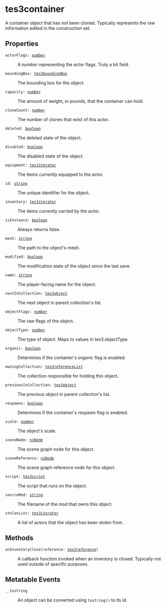 # tes3container

A container object that has not been cloned. Typically represents the raw information edited in the construction set.

## Properties

<dl class="describe">
<dt><code class="descname">actorFlags: <a href="https://mwse.readthedocs.io/en/latest/lua/type/number.html">number</a></code></dt>
<dd>

A number representing the actor flags. Truly a bit field.

</dd>
<dt><code class="descname">boundingBox: <a href="https://mwse.readthedocs.io/en/latest/lua/type/tes3boundingBox.html">tes3boundingBox</a></code></dt>
<dd>

The bounding box for the object.

</dd>
<dt><code class="descname">capacity: <a href="https://mwse.readthedocs.io/en/latest/lua/type/number.html">number</a></code></dt>
<dd>

The amount of weight, in pounds, that the container can hold.

</dd>
<dt><code class="descname">cloneCount: <a href="https://mwse.readthedocs.io/en/latest/lua/type/number.html">number</a></code></dt>
<dd>

The number of clones that exist of this actor.

</dd>
<dt><code class="descname">deleted: <a href="https://mwse.readthedocs.io/en/latest/lua/type/boolean.html">boolean</a></code></dt>
<dd>

The deleted state of the object.

</dd>
<dt><code class="descname">disabled: <a href="https://mwse.readthedocs.io/en/latest/lua/type/boolean.html">boolean</a></code></dt>
<dd>

The disabled state of the object.

</dd>
<dt><code class="descname">equipment: <a href="https://mwse.readthedocs.io/en/latest/lua/type/tes3iterator.html">tes3iterator</a></code></dt>
<dd>

The items currently equipped to the actor.

</dd>
<dt><code class="descname">id: <a href="https://mwse.readthedocs.io/en/latest/lua/type/string.html">string</a></code></dt>
<dd>

The unique identifier for the object.

</dd>
<dt><code class="descname">inventory: <a href="https://mwse.readthedocs.io/en/latest/lua/type/tes3iterator.html">tes3iterator</a></code></dt>
<dd>

The items currently carried by the actor.

</dd>
<dt><code class="descname">isInstance: <a href="https://mwse.readthedocs.io/en/latest/lua/type/boolean.html">boolean</a></code></dt>
<dd>

Always returns false.

</dd>
<dt><code class="descname">mesh: <a href="https://mwse.readthedocs.io/en/latest/lua/type/string.html">string</a></code></dt>
<dd>

The path to the object's mesh.

</dd>
<dt><code class="descname">modified: <a href="https://mwse.readthedocs.io/en/latest/lua/type/boolean.html">boolean</a></code></dt>
<dd>

The modification state of the object since the last save.

</dd>
<dt><code class="descname">name: <a href="https://mwse.readthedocs.io/en/latest/lua/type/string.html">string</a></code></dt>
<dd>

The player-facing name for the object.

</dd>
<dt><code class="descname">nextInCollection: <a href="https://mwse.readthedocs.io/en/latest/lua/type/tes3object.html">tes3object</a></code></dt>
<dd>

The next object in parent collection's list.

</dd>
<dt><code class="descname">objectFlags: <a href="https://mwse.readthedocs.io/en/latest/lua/type/number.html">number</a></code></dt>
<dd>

The raw flags of the object.

</dd>
<dt><code class="descname">objectType: <a href="https://mwse.readthedocs.io/en/latest/lua/type/number.html">number</a></code></dt>
<dd>

The type of object. Maps to values in tes3.objectType.

</dd>
<dt><code class="descname">organic: <a href="https://mwse.readthedocs.io/en/latest/lua/type/boolean.html">boolean</a></code></dt>
<dd>

Determines if the container's organic flag is enabled.

</dd>
<dt><code class="descname">owningCollection: <a href="https://mwse.readthedocs.io/en/latest/lua/type/tes3referenceList.html">tes3referenceList</a></code></dt>
<dd>

The collection responsible for holding this object.

</dd>
<dt><code class="descname">previousInCollection: <a href="https://mwse.readthedocs.io/en/latest/lua/type/tes3object.html">tes3object</a></code></dt>
<dd>

The previous object in parent collection's list.

</dd>
<dt><code class="descname">respawns: <a href="https://mwse.readthedocs.io/en/latest/lua/type/boolean.html">boolean</a></code></dt>
<dd>

Determines if the container's respawn flag is enabled.

</dd>
<dt><code class="descname">scale: <a href="https://mwse.readthedocs.io/en/latest/lua/type/number.html">number</a></code></dt>
<dd>

The object's scale.

</dd>
<dt><code class="descname">sceneNode: <a href="https://mwse.readthedocs.io/en/latest/lua/type/niNode.html">niNode</a></code></dt>
<dd>

The scene graph node for this object.

</dd>
<dt><code class="descname">sceneReference: <a href="https://mwse.readthedocs.io/en/latest/lua/type/niNode.html">niNode</a></code></dt>
<dd>

The scene graph reference node for this object.

</dd>
<dt><code class="descname">script: <a href="https://mwse.readthedocs.io/en/latest/lua/type/tes3script.html">tes3script</a></code></dt>
<dd>

The script that runs on the object.

</dd>
<dt><code class="descname">sourceMod: <a href="https://mwse.readthedocs.io/en/latest/lua/type/string.html">string</a></code></dt>
<dd>

The filename of the mod that owns this object.

</dd>
<dt><code class="descname">stolenList: <a href="https://mwse.readthedocs.io/en/latest/lua/type/tes3iterator.html">tes3iterator</a></code></dt>
<dd>

A list of actors that the object has been stolen from.

</dd>
</dl>

## Methods

<dl class="describe">
<dt><code class="descname">onInventoryClose(<i>reference:</i> <a href="https://mwse.readthedocs.io/en/latest/lua/type/tes3reference.html">tes3reference</a>)</code></dt>
<dd>

A callback function invoked when an inventory is closed. Typically not used outside of specific purposes.

</dd>
</dl>

## Metatable Events

<dl class="describe">
<dt><code class="descname">__tostring</code></dt>
<dd>

An object can be converted using `tostring()` to its id.

</dd>
</dl>
